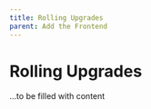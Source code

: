 ```yaml
---
title: Rolling Upgrades
parent: Add the Frontend
---
```


# Rolling Upgrades

...to be filled with content
